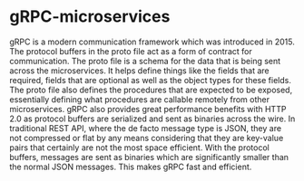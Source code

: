 # gRPC-microservices

gRPC is a modern communication framework which was introduced in 2015. The protocol buffers in the proto file act as a form of contract for communication. The proto file is a schema for the data that is being sent across the microservices. It helps define things like the fields that are required, fields that are optional as well as the object types for these fields. The proto file also defines the procedures that are expected to be exposed, essentially defining what procedures are callable remotely from other microservices. gRPC also provides great performance benefits with HTTP 2.0 as protocol buffers are serialized and sent as binaries across the wire. In traditional REST API, where the de facto message type is JSON, they are not compressed or flat by any means considering that they are key-value pairs that certainly are not the most space efficient. With the protocol buffers, messages are sent as binaries which are significantly smaller than the normal JSON messages. This makes gRPC fast and efficient.


